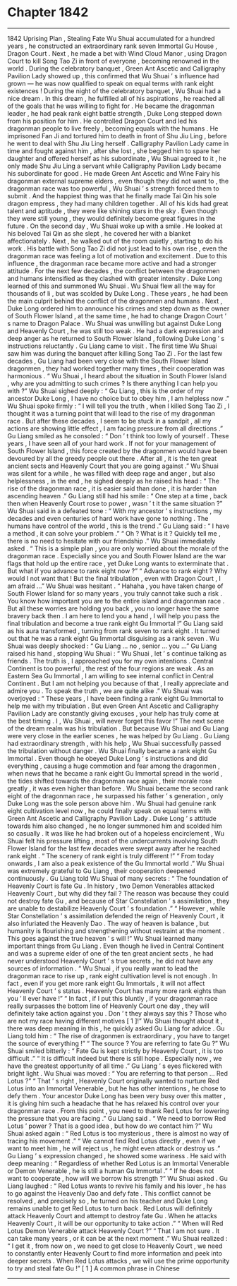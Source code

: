 
# Chapter 1842


---

1842 Uprising Plan , Stealing Fate
Wu Shuai accumulated for a hundred years , he constructed an extraordinary rank seven Immortal Gu House , Dragon Court .
Next , he made a bet with Wind Cloud Manor , using Dragon Court to kill Song Tao Zi in front of everyone , becoming renowned in the world .
During the celebratory banquet , Green Ant Ascetic and Calligraphy Pavilion Lady showed up , this confirmed that Wu Shuai ’ s influence had grown — he was now qualified to speak on equal terms with rank eight existences !
During the night of the celebratory banquet , Wu Shuai had a nice dream .
In this dream , he fulfilled all of his aspirations , he reached all of the goals that he was willing to fight for .
He became the dragonman leader , he had peak rank eight battle strength , Duke Long stepped down from his position for him .
He controlled Dragon Court and led his dragonman people to live freely , becoming equals with the humans .
He imprisoned Fan Ji and tortured him to death in front of Shu Jiu Ling , before he went to deal with Shu Jiu Ling herself . Calligraphy Pavilion Lady came in time and fought against him , after she lost , she begged him to spare her daughter and offered herself as his subordinate , Wu Shuai agreed to it , he only made Shu Jiu Ling a servant while Calligraphy Pavilion Lady became his subordinate for good .
He made Green Ant Ascetic and Wine Fairy his dragonman external supreme elders , even though they did not want to , the dragonman race was too powerful , Wu Shuai ’ s strength forced them to submit .
And the happiest thing was that he finally made Tai Qin his sole dragon empress , they had many children together . All of his kids had great talent and aptitude , they were like shining stars in the sky . Even though they were still young , they would definitely become great figures in the future .
On the second day , Wu Shuai woke up with a smile .
He looked at his beloved Tai Qin as she slept , he covered her with a blanket affectionately .
Next , he walked out of the room quietly , starting to do his work .
His battle with Song Tao Zi did not just lead to his own rise , even the dragonman race was feeling a lot of motivation and excitement .
Due to this influence , the dragonman race became more active and had a stronger attitude .
For the next few decades , the conflict between the dragonmen and humans intensified as they clashed with greater intensity .
Duke Long learned of this and summoned Wu Shuai .
Wu Shuai flew all the way for thousands of li , but was scolded by Duke Long .
These years , he had been the main culprit behind the conflict of the dragonmen and humans .
Next , Duke Long ordered him to announce his crimes and step down as the owner of South Flower Island , at the same time , he had to change Dragon Court ’ s name to Dragon Palace .
Wu Shuai was unwilling but against Duke Long and Heavenly Court , he was still too weak .
He had a dark expression and deep anger as he returned to South Flower Island , following Duke Long ’ s instructions reluctantly .
Gu Liang came to visit .
The first time Wu Shuai saw him was during the banquet after killing Song Tao Zi .
For the last few decades , Gu Liang had been very close with the South Flower Island dragonmen , they had worked together many times , their cooperation was harmonious .
“ Wu Shuai , I heard about the situation in South Flower Island , why are you admitting to such crimes ? Is there anything I can help you with ?”
Wu Shuai sighed deeply : “ Gu Liang , this is the order of my ancestor Duke Long , I have no choice but to obey him , I am helpless now .”
Wu Shuai spoke firmly : “ I will tell you the truth , when I killed Song Tao Zi , I thought it was a turning point that will lead to the rise of my dragonman race . But after these decades , I seem to be stuck in a sandpit , all my actions are showing little effect , I am facing pressure from all directions .”
Gu Liang smiled as he consoled : “ Don ’ t think too lowly of yourself . These years , I have seen all of your hard work . If not for your management of South Flower Island , this force created by the dragonmen would have been devoured by all the greedy people out there . After all , it is the ten great ancient sects and Heavenly Court that you are going against .”
Wu Shuai was silent for a while , he was filled with deep rage and anger , but also helplessness , in the end , he sighed deeply as he raised his head : “ The rise of the dragonman race , it is easier said than done , it is harder than ascending heaven .”
Gu Liang still had his smile : “ One step at a time , back then when Heavenly Court rose to power , wasn ’ t it the same situation ?”
Wu Shuai said in a defeated tone : “ With my ancestor ’ s instructions , my decades and even centuries of hard work have gone to nothing . The humans have control of the world , this is the trend .”
Gu Liang said : “ I have a method , it can solve your problem .”
“ Oh ? What is it ? Quickly tell me , there is no need to hesitate with our friendship .” Wu Shuai immediately asked .
“ This is a simple plan , you are only worried about the morale of the dragonman race . Especially since you and South Flower Island are the war flags that hold up the entire race , yet Duke Long wants to exterminate that . But what if you advance to rank eight now ?”
“ Advance to rank eight ? Why would I not want that ! But the final tribulation , even with Dragon Court , I am afraid …” Wu Shuai was hesitant .
“ Hahaha , you have taken charge of South Flower Island for so many years , you truly cannot take such a risk . You know how important you are to the entire island and dragonman race . But all these worries are holding you back , you no longer have the same bravery back then . I am here to lend you a hand , I will help you pass the final tribulation and become a true rank eight Gu Immortal !” Gu Liang said as his aura transformed , turning from rank seven to rank eight .
It turned out that he was a rank eight Gu Immortal disguising as a rank seven .
Wu Shuai was deeply shocked : “ Gu Liang … no , senior … you …”
Gu Liang raised his hand , stopping Wu Shuai : “ Wu Shuai , let ’ s continue talking as friends . The truth is , I approached you for my own intentions . Central Continent is too powerful , the rest of the four regions are weak . As an Eastern Sea Gu Immortal , I am willing to see internal conflict in Central Continent . But I am not helping you because of that , I really appreciate and admire you . To speak the truth , we are quite alike .”
Wu Shuai was overjoyed : “ These years , I have been finding a rank eight Gu Immortal to help me with my tribulation . But even Green Ant Ascetic and Calligraphy Pavilion Lady are constantly giving excuses , your help has truly come at the best timing . I , Wu Shuai , will never forget this favor !”
The next scene of the dream realm was his tribulation .
But because Wu Shuai and Gu Liang were very close in the earlier scenes , he was helped by Gu Liang .
Gu Liang had extraordinary strength , with his help , Wu Shuai successfully passed the tribulation without danger .
Wu Shuai finally became a rank eight Gu Immortal .
Even though he obeyed Duke Long ’ s instructions and did everything , causing a huge commotion and fear among the dragonmen , when news that he became a rank eight Gu Immortal spread in the world , the tides shifted towards the dragonman race again , their morale rose greatly , it was even higher than before .
Wu Shuai became the second rank eight of the dragonman race , he surpassed his father ’ s generation , only Duke Long was the sole person above him .
Wu Shuai had genuine rank eight cultivation level now , he could finally speak on equal terms with Green Ant Ascetic and Calligraphy Pavilion Lady .
Duke Long ’ s attitude towards him also changed , he no longer summoned him and scolded him so casually .
It was like he had broken out of a hopeless encirclement , Wu Shuai felt his pressure lifting , most of the undercurrents involving South Flower Island for the last few decades were swept away after he reached rank eight .
“ The scenery of rank eight is truly different !”
“ From today onwards , I am also a peak existence of the Gu Immortal world .”
Wu Shuai was extremely grateful to Gu Liang , their cooperation deepened continuously .
Gu Liang told Wu Shuai of many secrets : “ The foundation of Heavenly Court is fate Gu . In history , two Demon Venerables attacked Heavenly Court , but why did they fail ? The reason was because they could not destroy fate Gu , and because of Star Constellation ’ s assimilation , they are unable to destabilize Heavenly Court ’ s foundation .”
“ However , while Star Constellation ’ s assimilation defended the reign of Heavenly Court , it also infuriated the Heavenly Dao . The way of heaven is balance , but humanity is flourishing and strengthening without restraint at the moment . This goes against the true heaven ’ s will !”
Wu Shuai learned many important things from Gu Liang . Even though he lived in Central Continent and was a supreme elder of one of the ten great ancient sects , he had never understood Heavenly Court ’ s true secrets , he did not have any sources of information .
“ Wu Shuai , if you really want to lead the dragonman race to rise up , rank eight cultivation level is not enough . In fact , even if you get more rank eight Gu Immortals , it will not affect Heavenly Court ’ s status . Heavenly Court has many more rank eights than you ’ ll ever have !”
“ In fact , if I put this bluntly , if your dragonman race really surpasses the bottom line of Heavenly Court one day , they will definitely take action against you . Don ’ t they always say this ? Those who are not my race having different motives [ 1 ]!”
Wu Shuai thought about it , there was deep meaning in this , he quickly asked Gu Liang for advice .
Gu Liang told him : “ The rise of dragonmen is extraordinary , you have to target the source of everything !”
“ The source ? You are referring to fate Gu ?” Wu Shuai smiled bitterly : “ Fate Gu is kept strictly by Heavenly Court , it is too difficult .”
“ It is difficult indeed but there is still hope . Especially now , we have the greatest opportunity of all time .” Gu Liang ’ s eyes flickered with bright light .
Wu Shuai was moved : “ You are referring to that person … Red Lotus ?”
“ That ’ s right , Heavenly Court originally wanted to nurture Red Lotus into an Immortal Venerable , but he has other intentions , he chose to defy them . Your ancestor Duke Long has been very busy over this matter , it is giving him such a headache that he has relaxed his control over your dragonman race . From this point , you need to thank Red Lotus for lowering the pressure that you are facing .” Gu Liang said .
“ We need to borrow Red Lotus ’ power ? That is a good idea , but how do we contact him ?” Wu Shuai asked again : “ Red Lotus is too mysterious , there is almost no way of tracing his movement .”
“ We cannot find Red Lotus directly , even if we want to meet him , he will reject us , he might even attack or destroy us .” Gu Liang ’ s expression changed , he showed some wariness .
He said with deep meaning : “ Regardless of whether Red Lotus is an Immortal Venerable or Demon Venerable , he is still a human Gu Immortal .”
“ If he does not want to cooperate , how will we borrow his strength ?” Wu Shuai asked .
Gu Liang laughed : “ Red Lotus wants to revive his family and his lover , he has to go against the Heavenly Dao and defy fate . This conflict cannot be resolved , and precisely so , he turned on his teacher and Duke Long remains unable to get Red Lotus to turn back . Red Lotus will definitely attack Heavenly Court and attempt to destroy fate Gu . When he attacks Heavenly Court , it will be our opportunity to take action .”
“ When will Red Lotus Demon Venerable attack Heavenly Court ?”
“ That I am not sure . It can take many years , or it can be at the next moment .”
Wu Shuai realized : “ I get it , from now on , we need to get close to Heavenly Court , we need to constantly enter Heavenly Court to find more information and peek into deeper secrets . When Red Lotus attacks , we will use the prime opportunity to try and steal fate Gu !”
[ 1 ] A common phrase in Chinese

---

